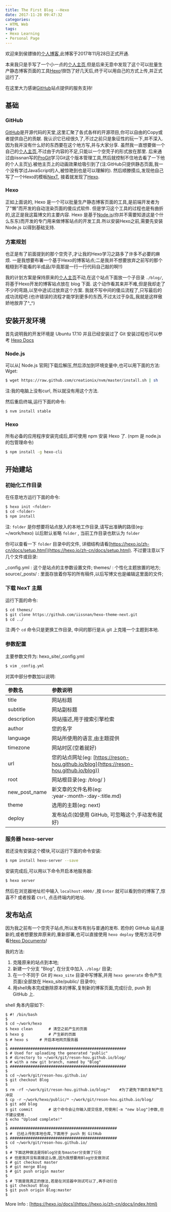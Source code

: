 ```yaml
---
title: The First Blog --Hexo
date: 2017-11-28 09:47:32
categories:
- HTML Web
tags:
- Hexo Learning
- Personal Page
---
```

欢迎来到侯镖锋的[个人博客](https://reson-hou.github.io/blog/),此博客于2017年11月28日正式开通.

本来我只是手写了一个小一点的[个人主页](https://reson-hou.github.io),但是后来无意中发现了这个可以批量生产静态博客页面的工具[Hexo](https://hexo.io)!捯饬了好几天后,终于可以用自己的方式上传,并正式运行了.

在这里大力感谢[GitHub](https://github.com)站点提供的服务支持!

<!-- more -->
## 基础
### GitHub
[GitHub](https://github.com)是开源代码的天堂,这里汇聚了各式各样的开源项目,你可以自由的Copy或者提供自己的贡献. 我认识它已经很久了,不过之前只是象征性的玩一下,并不深入. 因为我并没有什么好的东西要在这个地方写,并与大家分享. 虽然我一直想要做一个自己的[个人主页](https://reson-hou.github.io),不过由于内容的不足,只能以一个空壳子的形式放在那里. 
后来通过由iissnan写的[ProGit](http://iissnan.com/progit/)学习Git这个版本管理工具,然后就控制不住地去看了一下他的个人主页[Vi](http://iissnan.com).被他主页上的动画效果给吸引到了(注:GitHub只提供静态页面,我一个没有学过JavaScript的人,被惊艳到也是可以理解的). 然后顺滕摸瓜,发现他自己写了一个Hexo的模板[NexT](http://theme-next.iissnan.com), 接着就发现了[Hexo](http://hexo.io). 

### Hexo
正如上面说的, Hexo 是一个可以批量生产静态博客页面的工具,是前端开发者为了"懒"而开发的自动渲染页面的傻瓜式软件. 但是学习这个工具的过程也是有曲折的,这正是我这篇博文的主要内容.
Hexo 是基于[Node.js](http://nodejs.cn)(你并不需要知道这是个什么东东)而开发的专门用来做博客站点的开发工具.所以安装Hexo之前,需要先安装 Node.js 以得到基础支持.

### 方案规划
也正是有了前面提到的那个空壳子,才让我的Hexo学习之路多了许多不必要的麻烦. 一是我想要布署一个基于Hexo的博客站点;二是我并不想要放弃之前写的那个粗糙到不能看的半成品(毕竟那是一行一行代码自己敲的啊!!)

我的计划方案是保持原来的[个人主页](https://reson-hou.github.io)不动,在这个站点下面放一个子目录 `./blog/`, 将基于Hexo开发的博客站点放在 blog 下面. 这个动作看其来并不难,但是我却走了不少的弯路,以至中途试过放弃这个方案. 我就不写中间的傻瓜流程了,只写最后的成功流程吧.(也许错误的流程才能学到更多的东西,不过太过于杂乱,我就是这样傲娇地放弃了^_^)

## 安装开发环境
首先说明我的开发环境是 Ubuntu 17.10
并且已经安装过了 Git
安装过程也可以参考 [Hexo Docs](https://hexo.io/zh-cn/docs/index.html) 

### Node.js
可以从[ Node.js 官网]下载后解压,然后添加到环境变量中,也可以用下面的方法:
Wget:
``` bash
$ wget https://raw.github.com/creationix/nvm/master/install.sh | sh
```
注:我的电脑上没有curl, 所以就没有用这个方法.

然后重启终端,运行下面的命令:
``` bash
$ nvm install stable
```

### Hexo
所有必备的应用程序安装完成后,即可使用 npm 安装 Hexo 了. (npm 是 node.js 的包管理命令)
``` bash
$ npm install -g hexo-cli
```

## 开始建站
### 初始化工作目录
在任意地方运行下面的命令:
``` bash
$ hexo init <folder>
$ cd <folder>
$ npm install
```
注: `folder` 是你想要将站点放入的本地工作目录,请写出准确的路径(eg: ~/work/hexo)
    以后默认省略 `folder` , 当前工作目录也默认为 `folder`

你可以查看一下 `folder` 目录中的文件, 详细结构请看[https://hexo.io/zh-cn/docs/setup.html](https://hexo.io/zh-cn/docs/setup.html). 不过要注意以下几个文件或目录:

_config.yml : 这个是站点的主参数设置文件;
themes/     : 个性化主题放置的地方;
source/_posts/ : 里面存放着你写的所有稿件,以后写博文也是编辑这里面的文件;

### 下载 NexT 主题
运行下面的命令:
``` bash
$ cd themes/
$ git clone https://github.com/iissnan/hexo-theme-next.git
$ cd ../
```
注:两个 `cd` 命令只是更换工作目录, 中间的那行是从 git 上克隆一个主题到本地.

### 参数配置
主要参数文件为: hexo_site/_config.yml
``` bash
$ vim _config.yml
```
对其中部分参数加以说明:

| 参数名 | 参数说明 |
|:--|:-----| 
| title | 网站标题 |
| subtitle | 网站副标题 |
| description | 网站描述,用于搜索引擎检索 |
| author | 您的名字 |
| language | 网站所使用的语言,由主题提供 |
| timezone | 网站时区(空着就好) |
| url | 您的站点网址(eg: [https://reson-hou.github.io/blog](https://reson-hou.github.io/blog)) |
| root | 网站根目录(eg: /blog/ ) |
| new_post_name | 新文章的文件名称(eg: :year-:month-:day-:title.md) |
| theme | 选用的主题(eg: next) |
| deploy | 发布站点(如使用 GitHub, 可忽略这个,手动发布就好) |

### 服务器 hexo-server
若还没有安装这个模块,可以运行下面的命令安装:
``` bash
$ npm install hexo-server --save
```
安装完成后,可以用以下命令开启本地服务器:
``` bash
$ hexo server
```
然后在浏览器地址栏中输入 `localhost:4000/` ,按 `Enter` 就可以看到你的博客了,惊喜不?
或者按着 `Ctrl`, 点击终端内的地址.

## 发布站点
因为我之前有一个空壳子站点,所以发布有别与普通的发布.
若你的 GitHub 站点是新的,或者想要放弃原来的,重新部署,也可以直接使用 `hexo deploy`
使用方法可参看[Hexo Documents](https://hexo.io/zh-cn/docs/deployment.html)!

我的方法:
  1. 克隆原来的站点到本地;
  2. 新建一个分支 "Blog", 在分支中加入 `./blog/` 目录;
  3. 在一个不同于 Git 的 `Hexo_site` 目录中写博客,并用 `hexo generate` 命令产生页面(全部放在 Hexo_site/public/ 目录中);
  4. 用shell角本完成删除原本的博客,复制新的博客页面,完成衍合, push 到 GitHub 上.

shell 角本内容如下:
``` 
$ #! /bin/bash
$ 
$ cd ~/work/hexo
$ hexo clean       # 清空之前产生的页面
$ hexo g           # 产生新的页面
$ # hexo s	   # 开启本地网页服务器
$ 
$ ###################################################
$ # Used for uploading the generated "public" 
$ # directory to ~/work/git/reson-hou.github.io/blog/ 
$ # with a new git branch, named by "Blog"
$ ###################################################
$ 
$ cd ~/work/git/reson-hou.github.io/
$ git checkout Blog
$ 
$ rm -rf ~/work/git/reson-hou.github.io/blog/*    #为了避免下面的复制产生冲突
$ cp -r ~/work/hexo/public/* ~/work/git/reson-hou.github.io/blog/
$ git add blog
$ git commit       # 这个命令会让你输入提交信息,可使用[-m "new blog"]参数,但不建议使用.
$ echo "Upload complete!"
$ 
$ ###############################################
$ #  已经上传到本地仓库,下面用于 push 到 GitHub
$ ###############################################
$ cd ~/work/git/reson-hou.github.io/
$ 
$ # 下面这种做法是将Blog分支与master分支做了衍合
$ # 但是我并没有直接这么做,因为我想要用Blog分支做测试
$ # git checkout master
$ # git merge Blog
$ # git push origin master
$ 
$ # 下面是我真正的做法,若是在浏览器中测试可以了,再手动衍合
$ git checkout Blog
$ git push origin Blog:master
$            
```

More Info : [https://hexo.io/docs](https://hexo.io/zh-cn/docs/index.html)
